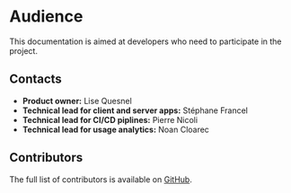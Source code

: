 # Audience

This documentation is aimed at developers who need to participate in the project.

## Contacts

- **Product owner:** Lise Quesnel
- **Technical lead for client and server apps:** Stéphane Francel
- **Technical lead for CI/CD piplines:** Pierre Nicoli
- **Technical lead for usage analytics:** Noan Cloarec

## Contributors

The full list of contributors is available on [GitHub](https://github.com/Zenika/feedzback).
